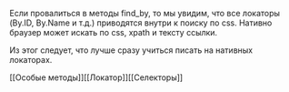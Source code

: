 Если провалиться в методы find_by, то мы увидим, что все локаторы (By.ID, By.Name и т.д.) приводятся внутри к поиску по css. 
Нативно браузер может искать по css, xpath и тексту ссылки. 

Из этог следует, что лучше сразу учиться писать на нативных локаторах. 

[[Особые методы]][[Локатор]][[Селекторы]]